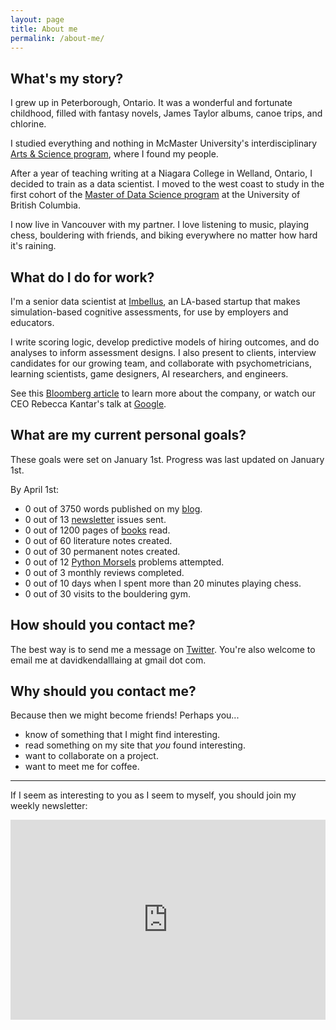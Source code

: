 ```yaml
---
layout: page
title: About me
permalink: /about-me/
---
```


## What's my story?

I grew up in Peterborough, Ontario. It was a wonderful and fortunate childhood, filled with fantasy novels, James Taylor albums, canoe trips, and chlorine.

I studied everything and nothing in McMaster University's interdisciplinary [Arts & Science program](https://en.wikipedia.org/wiki/McMaster_Arts_and_Science), where I found my people.

After a year of teaching writing at a Niagara College in Welland, Ontario, I decided to train as a data scientist. I moved to the west coast to study in the first cohort of the [Master of Data Science program](https://masterdatascience.ubc.ca/) at the University of British Columbia.

I now live in Vancouver with my partner. I love listening to music, playing chess, bouldering with friends, and biking everywhere no matter how hard it's raining.

## What do I do for work?

I'm a senior data scientist at [Imbellus](https://imbellus.com/), an LA-based startup that makes simulation-based cognitive assessments, for use by employers and educators.

I write scoring logic, develop predictive models of hiring outcomes, and do analyses to inform assessment designs. I also present to clients, interview candidates for our growing team, and collaborate with psychometricians, learning scientists, game designers, AI researchers, and engineers.

See this [Bloomberg article](https://www.bloomberg.com/news/features/2019-03-19/a-harvard-dropout-s-plan-to-fix-college-admissions-with-video-games) to learn more about the company, or watch our CEO Rebecca Kantar's talk at [Google](youtube.com/watch?v=JoTlMNamSAg).

## What are my current personal goals?

These goals were set on January 1st. Progress was last updated on January 1st.

By April 1st:

- 0 out of 3750 words published on my [blog](https://davidklaing.com/archive).
- 0 out of 13 [newsletter](https://davidlaing.substack.com/) issues sent.
- 0 out of 1200 pages of [books](https://davidklaing.com/reading-pipeline/) read.
- 0 out of 60 literature notes created.
- 0 out of 30 permanent notes created.
- 0 out of 12 [Python Morsels](pythonmorsels.com) problems attempted.
- 0 out of 3 monthly reviews completed.
- 0 out of 10 days when I spent more than 20 minutes playing chess.
- 0 out of 30 visits to the bouldering gym.

## How should you contact me?

The best way is to send me a message on [Twitter](https://twitter.com/davidklaing). You're also welcome to email me at davidkendalllaing at gmail dot com.

## Why should you contact me?

Because then we might become friends! Perhaps you...

* know of something that I might find interesting.
* read something on my site that _you_ found interesting.
* want to collaborate on a project.
* want to meet me for coffee.

---------------------------

If I seem as interesting to you as I seem to myself, you should join my weekly newsletter:

<iframe width="100%" height="320" src="https://davidlaing.substack.com/embed" frameborder="0" scrolling="no"></iframe>